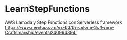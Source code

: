 # LearnStepFunctions
AWS Lambda y Step Functions con Serverless framework  
https://www.meetup.com/es-ES/Barcelona-Software-Craftsmanship/events/240994394/

